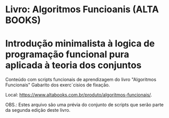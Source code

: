 # Livro: Algoritmos Funcioanis (ALTA BOOKS)
# Introdução minimalista à logica de programação funcional pura aplicada à teoria dos conjuntos

Conteúdo com scripts funcionais de aprendizagem do livro "Algoritmos Funcionais"
Gabarito dos exerc´cisios de fixação.

Local: https://www.altabooks.com.br/produto/algoritmos-funcionais/.

OBS.: Estes arquivo são uma prévia do conjunto de scripts que serão parte da segunda edição deste livro.
